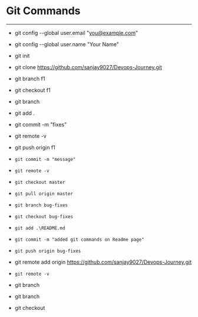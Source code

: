 # Git Commands

---
- git config --global user.email "you@example.com"
 -  git config --global user.name "Your Name"
- git init
- git clone https://github.com/sanjay9027/Devops-Journey.git
- git branch f1
- git checkout f1
- git branch
- git add .
- git commit -m "fixes"
- git remote -v
- git push origin f1

- `git commit -m "message"`
- `git remote -v`
- `git checkout master`
- `git pull origin master`
- `git branch bug-fixes`
- `git checkout bug-fixes`
- `git add .\README.md`
- `git commit -m "added git commands on Readme page"`
- `git push origin bug-fixes`
- git remote add origin https://github.com/sanjay9027/Devops-Journey.git
- `git remote -v`
- git branch
- git branch <branch name>
- git checkout  <branch name>
